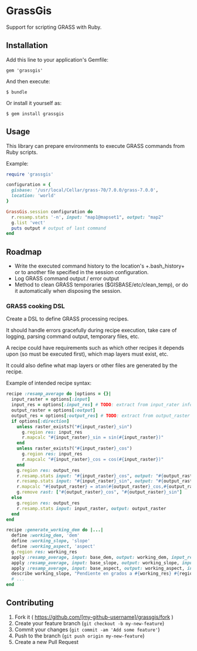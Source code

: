 # GrassGis

Support for scripting GRASS with Ruby.

## Installation

Add this line to your application's Gemfile:

    gem 'grassgis'

And then execute:

    $ bundle

Or install it yourself as:

    $ gem install grassgis

## Usage

This library can prepare environments to execute GRASS commands
from Ruby scripts.

Example:

```ruby
require 'grassgis'

configuration = {
  gisbase: '/usr/local/Cellar/grass-70/7.0.0/grass-7.0.0',
  location: 'world'
}

GrassGis.session configuration do
  r.resamp.stats '-n', input: "map1@mapset1", output: "map2"
  g.list 'vect'
  puts output # output of last command
end
```

## Roadmap

* Write the executed command history to the location's +.bash_history+
  or to another file specified in the session configuration.
* Log GRASS command output / error output
* Method to clean GRASS temporaries ($GISBASE/etc/clean_temp), or do
  it automatically when disposing the session.

### GRASS cooking DSL

Create a DSL to define GRASS processing recipes.

It should handle errors gracefully during recipe execution,
take care of logging, parsing command output, temporary files, etc.

A recipe could have requirements such as which other recipes it depends
upon (so must be executed first), which map layers must exist, etc.

It could also define what map layers or other files are generated by the
recipe.

Example of intended recipe syntax:

```ruby
recipe :resamp_average do |options = {}|
  input_raster = options[:input]
  input_res = options[:input_res] # TODO: extract from input_rater info
  output_raster = options[:output]
  output_res = options[:output_res] # TODO: extract from output_raster info
  if options[:direction]
    unless raster_exists?("#{input_raster}_sin")
      g.region res: input_res
      r.mapcalc "#{input_raster}_sin = sin(#{input_raster})"
    end
    unless raster_exists?("#{input_raster}_cos")
      g.region res: input_res
      r.mapcalc "#{input_raster}_cos = cos(#{input_raster})"
    end
    g.region res: output_res
    r.resamp.stats input: "#{input_raster}_cos", output: "#{output_raster}_cos"
    r.resamp.stats input: "#{input_raster}_sin", output: "#{output_raster}_sin"
    r.mapcalc "#{output_raster} = atan(#{output_raster}_cos,#{output_raster}_sin)"
    g.remove rast: ["#{output_raster}_cos", "#{output_raster}_sin"]
  else
    g.region res: output_res
    r.resamp.stats input: input_raster, output: output_raster
  end
end

recipe :generate_working_dem do |...|
  define :working_dem, 'dem'
  define :working_slope, 'slope'
  define :working_aspect, 'aspect'
  g.region res: working_res
  apply :resamp_average, input: base_dem, output: working_dem, input_res: base_dem_res, output_res: working_res
  apply :resamp_average, input: base_slope, output: working_slope, input_res: base_dem_res, output_res: working_res
  apply :resamp_average, input: base_aspect, output: working_aspect, input_res: base_dem_res, output_res: working_res, direction: true
  describe working_slope, "Pendiente en grados a #{working_res} #{region_units}"
  # ...
end
```

## Contributing

1. Fork it ( https://github.com/[my-github-username]/grassgis/fork )
2. Create your feature branch (`git checkout -b my-new-feature`)
3. Commit your changes (`git commit -am 'Add some feature'`)
4. Push to the branch (`git push origin my-new-feature`)
5. Create a new Pull Request

